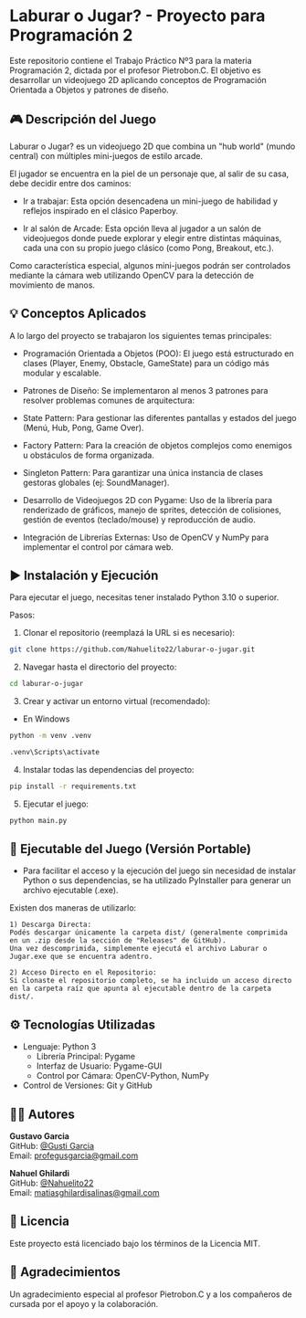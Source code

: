 # Laburar o Jugar? - Proyecto para Programación 2

Este repositorio contiene el Trabajo Práctico Nº3 para la materia Programación 2, dictada por el profesor Pietrobon.C. 
El objetivo es desarrollar un videojuego 2D aplicando conceptos de Programación Orientada a Objetos y patrones de diseño.

## 🎮 Descripción del Juego
Laburar o Jugar? es un videojuego 2D que combina un "hub world" (mundo central) con múltiples mini-juegos de estilo arcade.

El jugador se encuentra en la piel de un personaje que, al salir de su casa, debe decidir entre dos caminos:

- Ir a trabajar: Esta opción desencadena un mini-juego de habilidad y reflejos inspirado en el clásico Paperboy.

- Ir al salón de Arcade: Esta opción lleva al jugador a un salón de videojuegos donde puede explorar y elegir entre distintas máquinas, cada una con su propio juego clásico (como Pong, Breakout, etc.).

Como característica especial, algunos mini-juegos podrán ser controlados mediante la cámara web utilizando OpenCV para la detección de movimiento de manos.

## 💡 Conceptos Aplicados
A lo largo del proyecto se trabajaron los siguientes temas principales:

- Programación Orientada a Objetos (POO): El juego está estructurado en clases (Player, Enemy, Obstacle, GameState) para un código más modular y escalable.

- Patrones de Diseño: Se implementaron al menos 3 patrones para resolver problemas comunes de arquitectura:

- State Pattern: Para gestionar las diferentes pantallas y estados del juego (Menú, Hub, Pong, Game Over).

- Factory Pattern: Para la creación de objetos complejos como enemigos u obstáculos de forma organizada.

- Singleton Pattern: Para garantizar una única instancia de clases gestoras globales (ej: SoundManager).

- Desarrollo de Videojuegos 2D con Pygame: Uso de la librería para renderizado de gráficos, manejo de sprites, detección de colisiones, gestión de eventos (teclado/mouse) y reproducción de audio.

- Integración de Librerías Externas: Uso de OpenCV y NumPy para implementar el control por cámara web.

## ▶️ Instalación y Ejecución
Para ejecutar el juego, necesitas tener instalado Python 3.10 o superior.

Pasos:

1. Clonar el repositorio (reemplazá la URL si es necesario):

```bash
git clone https://github.com/Nahuelito22/laburar-o-jugar.git
```

2. Navegar hasta el directorio del proyecto:
```bash
cd laburar-o-jugar
```

3. Crear y activar un entorno virtual (recomendado):


- En Windows
```bash
python -m venv .venv
```
```bash
.venv\Scripts\activate
```

4. Instalar todas las dependencias del proyecto:

```bash
pip install -r requirements.txt
```

5. Ejecutar el juego:

```bash
python main.py
```
## 🚀 Ejecutable del Juego (Versión Portable)
* Para facilitar el acceso y la ejecución del juego sin necesidad de instalar Python o sus dependencias, se ha utilizado PyInstaller para generar un archivo ejecutable (.exe).

Existen dos maneras de utilizarlo:

    1) Descarga Directa:  
    Podés descargar únicamente la carpeta dist/ (generalmente comprimida en un .zip desde la sección de "Releases" de GitHub). 
    Una vez descomprimida, simplemente ejecutá el archivo Laburar o Jugar.exe que se encuentra adentro.

    2) Acceso Directo en el Repositorio: 
    Si clonaste el repositorio completo, se ha incluido un acceso directo en la carpeta raíz que apunta al ejecutable dentro de la carpeta dist/.

## ⚙️ Tecnologías Utilizadas
- Lenguaje: Python 3
    - Librería Principal: Pygame
    - Interfaz de Usuario: Pygame-GUI
    - Control por Cámara: OpenCV-Python, NumPy
- Control de Versiones: Git y GitHub


## 👨‍💻 Autores
**Gustavo Garcia**  
GitHub: [@Gusti Garcia](https://github.com/GustiGarcia)  
Email: profegusgarcia@gmail.com

**Nahuel Ghilardi**  
GitHub: [@Nahuelito22](https://github.com/Nahuelito22)  
Email: matiasghilardisalinas@gmail.com

## 📄 Licencia
Este proyecto está licenciado bajo los términos de la Licencia MIT.

## 🤝 Agradecimientos
Un agradecimiento especial al profesor Pietrobon.C y a los compañeros de cursada por el apoyo y la colaboración.
